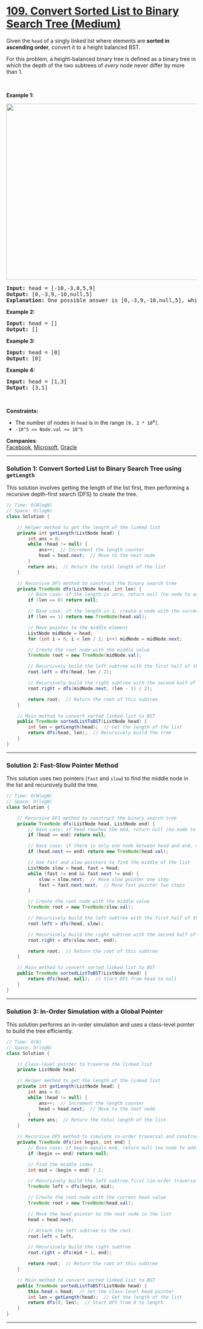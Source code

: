 # [109. Convert Sorted List to Binary Search Tree (Medium)](https://leetcode.com/problems/convert-sorted-list-to-binary-search-tree/)

<p>Given the <code>head</code> of a singly linked list where elements are <strong>sorted in ascending order</strong>, convert it to a height balanced BST.</p>

<p>For this problem, a height-balanced binary tree is defined as a binary tree in which the depth of the two subtrees of <em>every</em> node never differ by more than 1.</p>

<p>&nbsp;</p>
<p><strong>Example 1:</strong></p>
<img alt="" src="https://assets.leetcode.com/uploads/2020/08/17/linked.jpg" style="width: 600px; height: 466px;">
<pre><strong>Input:</strong> head = [-10,-3,0,5,9]
<strong>Output:</strong> [0,-3,9,-10,null,5]
<strong>Explanation:</strong> One possible answer is [0,-3,9,-10,null,5], which represents the shown height balanced BST.
</pre>

<p><strong>Example 2:</strong></p>

<pre><strong>Input:</strong> head = []
<strong>Output:</strong> []
</pre>

<p><strong>Example 3:</strong></p>

<pre><strong>Input:</strong> head = [0]
<strong>Output:</strong> [0]
</pre>

<p><strong>Example 4:</strong></p>

<pre><strong>Input:</strong> head = [1,3]
<strong>Output:</strong> [3,1]
</pre>

<p>&nbsp;</p>
<p><strong>Constraints:</strong></p>

<ul>
	<li>The number of nodes in <code>head</code> is in the range <code>[0, 2 * 10<sup>4</sup>]</code>.</li>
	<li><code>-10^5 &lt;= Node.val &lt;= 10^5</code></li>
</ul>


**Companies**:  
[Facebook](https://leetcode.com/company/facebook), [Microsoft](https://leetcode.com/company/microsoft), [Oracle](https://leetcode.com/company/oracle)

---

### **Solution 1: Convert Sorted List to Binary Search Tree using `getLength`**

This solution involves getting the length of the list first, then performing a recursive depth-first search (DFS) to create the tree.

```java
// Time: O(NlogN)
// Space: O(logN)
class Solution {

    // Helper method to get the length of the linked list
    private int getLength(ListNode head) {
        int ans = 0;
        while (head != null) {
            ans++;  // Increment the length counter
            head = head.next;  // Move to the next node
        }
        return ans;  // Return the total length of the list
    }

    // Recursive DFS method to construct the binary search tree
    private TreeNode dfs(ListNode head, int len) {
        // Base case: if the length is zero, return null (no node to add)
        if (len == 0) return null;

        // Base case: if the length is 1, create a node with the current head value
        if (len == 1) return new TreeNode(head.val);

        // Move pointer to the middle element
        ListNode midNode = head;
        for (int i = 0; i < len / 2; i++) midNode = midNode.next;

        // Create the root node with the middle value
        TreeNode root = new TreeNode(midNode.val);

        // Recursively build the left subtree with the first half of the list
        root.left = dfs(head, len / 2);

        // Recursively build the right subtree with the second half of the list
        root.right = dfs(midNode.next, (len - 1) / 2);

        return root;  // Return the root of this subtree
    }

    // Main method to convert sorted linked list to BST
    public TreeNode sortedListToBST(ListNode head) {
        int len = getLength(head);  // Get the length of the list
        return dfs(head, len);  // Recursively build the tree
    }
}
```

---

### **Solution 2: Fast-Slow Pointer Method**

This solution uses two pointers (`fast` and `slow`) to find the middle node in the list and recursively build the tree.

```java
// Time: O(NlogN)
// Space: O(logN)
class Solution {

    // Recursive DFS method to construct the binary search tree
    private TreeNode dfs(ListNode head, ListNode end) {
        // Base case: if head reaches the end, return null (no node to add)
        if (head == end) return null;

        // Base case: if there is only one node between head and end, create a node
        if (head.next == end) return new TreeNode(head.val);

        // Use fast and slow pointers to find the middle of the list
        ListNode slow = head, fast = head;
        while (fast != end && fast.next != end) {
            slow = slow.next;  // Move slow pointer one step
            fast = fast.next.next;  // Move fast pointer two steps
        }

        // Create the root node with the middle value
        TreeNode root = new TreeNode(slow.val);

        // Recursively build the left subtree with the first half of the list
        root.left = dfs(head, slow);

        // Recursively build the right subtree with the second half of the list
        root.right = dfs(slow.next, end);

        return root;  // Return the root of this subtree
    }

    // Main method to convert sorted linked list to BST
    public TreeNode sortedListToBST(ListNode head) {
        return dfs(head, null);  // Start DFS from head to null
    }
}
```

---

### **Solution 3: In-Order Simulation with a Global Pointer**

This solution performs an in-order simulation and uses a class-level pointer to build the tree efficiently.

```java
// Time: O(N)
// Space: O(logN)
class Solution {

    // Class-level pointer to traverse the linked list
    private ListNode head;

    // Helper method to get the length of the linked list
    private int getLength(ListNode head) {
        int ans = 0;
        while (head != null) {
            ans++;  // Increment the length counter
            head = head.next;  // Move to the next node
        }
        return ans;  // Return the total length of the list
    }

    // Recursive DFS method to simulate in-order traversal and construct the BST
    private TreeNode dfs(int begin, int end) {
        // Base case: if begin equals end, return null (no node to add)
        if (begin == end) return null;

        // Find the middle index
        int mid = (begin + end) / 2;

        // Recursively build the left subtree first (in-order traversal)
        TreeNode left = dfs(begin, mid);

        // Create the root node with the current head value
        TreeNode root = new TreeNode(head.val);

        // Move the head pointer to the next node in the list
        head = head.next;

        // Attach the left subtree to the root
        root.left = left;

        // Recursively build the right subtree
        root.right = dfs(mid + 1, end);

        return root;  // Return the root of this subtree
    }

    // Main method to convert sorted linked list to BST
    public TreeNode sortedListToBST(ListNode head) {
        this.head = head;  // Set the class-level head pointer
        int len = getLength(head);  // Get the length of the list
        return dfs(0, len);  // Start DFS from 0 to length
    }
}
```

---

